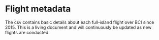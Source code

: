# Flight metadata
The csv contains basic details about each full-island flight over BCI since 2015. This is a living document and will continuously be updated as new flights are conducted.
